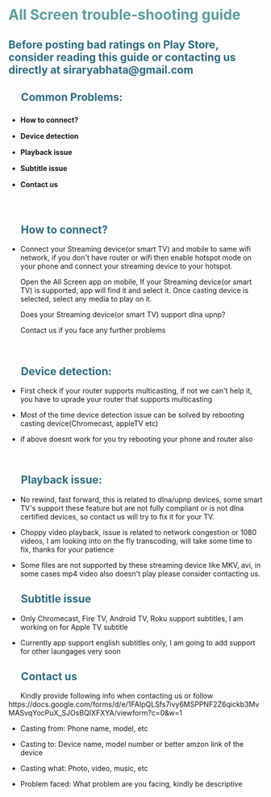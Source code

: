 <!-- #######  YAY, I AM THE SOURCE EDITOR! #########-->
<h1 style="color: #5e9ca0;">All Screen trouble-shooting guide</h1>
<h2 style="color: #2e6c80;">Before posting bad ratings on Play Store, consider reading this guide or contacting us directly at siraryabhata@gmail.com</h2>
<h2 style="color: #2e6c80;">&nbsp; &nbsp; &nbsp;Common Problems:</h2>
<ul style="list-style: disc; font-size: 14px; line-height: 32px; font-weight: bold;">
<li style="clear: both;">How to connect?</li>
<li style="clear: both;">Device detection</li>
<li style="clear: both;">Playback issue</li>
<li style="clear: both;">Subtitle issue<strong>&nbsp;</strong></li>
<li style="clear: both;">Contact us</li>
</ul>
<p>&nbsp;</p>
<h2 style="color: #2e6c80;">&nbsp; &nbsp; &nbsp;How to connect?</h2>
<ul style="list-style-type: disc;">
<li>
<p>Connect your Streaming device(or smart TV) and mobile to same wifi network, if you don't have router or wifi then enable hotspot mode on your phone and connect your streaming device to your hotspot.

Open the All Screen app on mobile, If your Streaming device(or smart TV) is supported, app will find it and select it.
Once casting device is selected, select any media to play on it.

Does your Streaming device(or smart TV) support dlna upnp?

Contact us if you face any further problems</p>
</li>
</ul>
<p>&nbsp;</p>
<h2 style="color: #2e6c80;">&nbsp; &nbsp; &nbsp;Device detection:</h2>
<ul style="list-style-type: disc;">
<li>
<p>First check if your router supports multicasting, if not we can't help it, you have to uprade your router that supports multicasting</p>
</li>
<li>
<p>Most of the time device detection issue can be solved by rebooting casting device(Chromecast, appleTV etc)</p>
</li>
<li>
<p>if above doesnt work for you try rebooting your phone and router also</p>
</li>
</ul>
<p>&nbsp;</p>
<h2 style="color: #2e6c80;">&nbsp; &nbsp; &nbsp;Playback issue:</h2>
<ul style="list-style-type: disc;">
<li>
<p>No rewind, fast forward, this is related to dlna/upnp devices, some smart TV's support these feature but are not fully compliant or is not dlna certified devices, so contact us will try to fix it for your TV.&nbsp;</p>
</li>
<li>
<p>Choppy video playback, issue is related to network congestion or 1080 videos, I am looking into on the fly transcoding, will take some time to fix, thanks for your patience&nbsp;</p>
</li>
<li>
<p>Some files are not supported by these streaming device like MKV, avi, in some cases mp4 video also doesn't play please consider contacting us.</p>
</li>
</ul>
<h2 style="color: #2e6c80;">&nbsp; &nbsp; &nbsp;Subtitle issue</h2>
<ul style="list-style-type: disc;">
<li>
<p>Only Chromecast, Fire TV, Android TV, Roku support subtitles, I am working on for Apple TV subtitle&nbsp;</p>
</li>
<li>
<p>Currently app support english subtitles only, I am going to add support for other laungages very soon&nbsp;</p>
</li>
</ul>
<h2 style="color: #2e6c80;">&nbsp; &nbsp; &nbsp;Contact us</h2>
<p>&nbsp; &nbsp; &nbsp; Kindly provide following info when contacting us or follow https://docs.google.com/forms/d/e/1FAIpQLSfs7ivy6MSPPNF2Z6qickb3MvMASvqYocPuX_SJOsBQIXFXYA/viewform?c=0&w=1</p>
<ul style="list-style-type: disc;">
<li>
<p>Casting from: Phone name, model, etc&nbsp;</p>
</li>
<li>
<p>Casting to: Device name, model number or better amzon&nbsp;link of the device</p>
</li>
<li>
<p>Casting what: Photo, video, music, etc</p>
</li>
<li>
<p>Problem faced: What problem are you facing, kindly be descriptive</p>
</li>
</ul>
